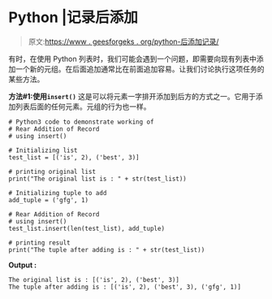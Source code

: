 # Python |记录后添加

> 原文:[https://www . geesforgeks . org/python-后添加记录/](https://www.geeksforgeeks.org/python-rear-addition-of-record/)

有时，在使用 Python 列表时，我们可能会遇到一个问题，即需要向现有列表中添加一个新的元组。在后面追加通常比在前面追加容易。让我们讨论执行这项任务的某些方法。

**方法#1:使用`insert()`**
这是可以将元素一字排开添加到后方的方式之一。它用于添加列表后面的任何元素。元组的行为也一样。

```
# Python3 code to demonstrate working of
# Rear Addition of Record
# using insert()

# Initializing list 
test_list = [('is', 2), ('best', 3)]

# printing original list 
print("The original list is : " + str(test_list))

# Initializing tuple to add 
add_tuple = ('gfg', 1)

# Rear Addition of Record
# using insert()
test_list.insert(len(test_list), add_tuple)

# printing result
print("The tuple after adding is : " + str(test_list))
```

**Output :**

```
The original list is : [('is', 2), ('best', 3)]
The tuple after adding is : [('is', 2), ('best', 3), ('gfg', 1)]

```